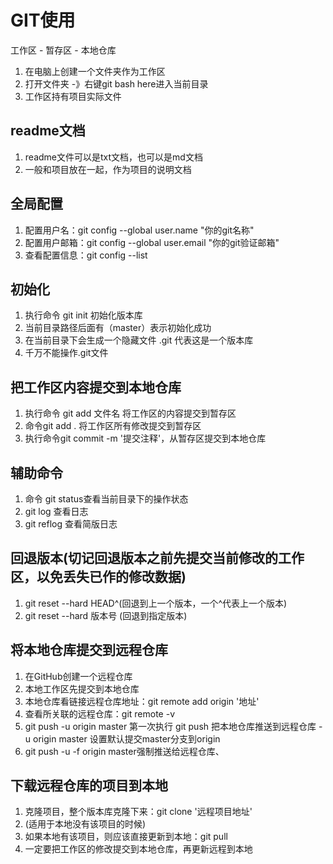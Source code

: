 # GIT使用

工作区 - 暂存区 - 本地仓库

1. 在电脑上创建一个文件夹作为工作区
2. 打开文件夹 -》右键git bash here进入当前目录
3. 工作区持有项目实际文件

## readme文档
1. readme文件可以是txt文档，也可以是md文档
2. 一般和项目放在一起，作为项目的说明文档

## 全局配置
1. 配置用户名：git config --global user.name "你的git名称"
2. 配置用户邮箱：git config --global user.email "你的git验证邮箱"
3. 查看配置信息：git config --list

## 初始化
1. 执行命令 git init 初始化版本库
2. 当前目录路径后面有（master）表示初始化成功
3. 在当前目录下会生成一个隐藏文件  .git  代表这是一个版本库
4. 千万不能操作.git文件

## 把工作区内容提交到本地仓库
1. 执行命令 git add 文件名  将工作区的内容提交到暂存区
2. 命令git add .  将工作区所有修改提交到暂存区
3. 执行命令git commit -m '提交注释'，从暂存区提交到本地仓库

## 辅助命令
1. 命令 git status查看当前目录下的操作状态
2. git log 查看日志
3. git reflog 查看简版日志

## 回退版本(切记回退版本之前先提交当前修改的工作区，以免丢失已作的修改数据)
1. git reset --hard HEAD^(回退到上一个版本，一个^代表上一个版本)
2. git reset --hard 版本号 (回退到指定版本)

## 将本地仓库提交到远程仓库
1. 在GitHub创建一个远程仓库
2. 本地工作区先提交到本地仓库
3. 本地仓库看链接远程仓库地址：git remote add origin '地址'
4. 查看所关联的远程仓库：git remote -v
5. git push -u origin master 第一次执行
	 git push 把本地仓库推送到远程仓库
	 -u origin master 设置默认提交master分支到origin
6. git push -u -f origin master强制推送给远程仓库、

## 下载远程仓库的项目到本地
1. 克隆项目，整个版本库克隆下来：git clone '远程项目地址'
2. (适用于本地没有该项目的时候)
3. 如果本地有该项目，则应该直接更新到本地：git pull
4. 一定要把工作区的修改提交到本地仓库，再更新远程到本地